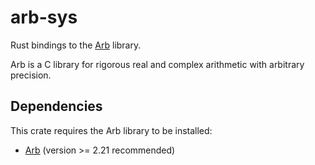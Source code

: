 # arb-sys

Rust bindings to the [Arb](https://arblib.org) library.

Arb is a C library for rigorous real and complex arithmetic with arbitrary precision.

## Dependencies

This crate requires the Arb library to be installed:

  * [Arb](https://arblib.org) (version >= 2.21 recommended)
